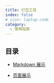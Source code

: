 ```yaml
---
title: 打包工具
index: false
# icon: laptop-code
category:
  - 使用指南
---
```


## 目录

- [Markdown 展示](vite.md)

- [页面展示](webpack.md)
